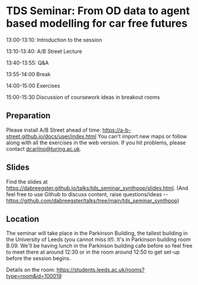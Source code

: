 
# TDS Seminar: From OD data to agent based modelling for car free futures

13:00-13:10: Introduction to the session

13:10-13:40: A/B Street Lecture

13:40-13:55: Q&A

13:55-14:00 Break

14:00-15:00 Exercises

15:00-15:30 Discussion of coursework ideas in breakout rooms

## Preparation

Please install A/B Street ahead of time: <https://a-b-street.github.io/docs/user/index.html>
You can't import new maps or follow along with all the exercises in the web version. If you hit problems, please contact <dcarlino@turing.ac.uk>.

## Slides

Find the slides at <https://dabreegster.github.io/talks/tds_seminar_synthpop/slides.html>. (And feel free to use Github to discuss content, raise questions/ideas -- https://github.com/dabreegster/talks/tree/main/tds_seminar_synthpop)

## Location

The seminar will take place in the Parkinson Building, the tallest building in the University of Leeds (you cannot miss it!).
It's in Parkinson building room B.09.
We'll be having lunch in the Parkinson building cafe before so feel free to meet there at around 12:30 or in the room around 12:50 to get set-up before the session begins.

Details on the room: https://students.leeds.ac.uk/rooms?type=room&id=100019
